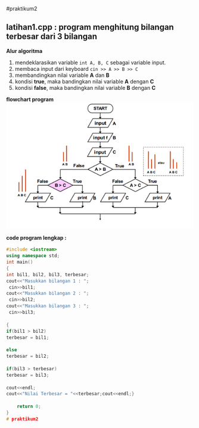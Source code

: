 #praktikum2

## latihan1.cpp : program menghitung bilangan terbesar dari 3 bilangan

**Alur algoritma**
1. mendeklarasikan variable `int A, B, C` sebagai variable input.
2. membaca input dari keyboard `cin >> A >> B >> C`
3. membandingkan nilai variable **A** dan **B**
4. kondisi **true**, maka bandingkan nilai variable **A** dengan **C**
5. kondisi **false**, maka bandingkan nilai variable **B** dengan **C**

**flowchart program** 
![flowchart](https://raw.githubusercontent.com/alivia1919/praktikum2/master/latihan1/flowchart.png)

**code program lengkap :**
```c++
#include <iostream>
using namespace std;
int main()
{
int bil1, bil2, bil3, terbesar;
cout<<"Masukkan bilangan 1 : ";
 cin>>bil1;
cout<<"Masukkan bilangan 2 : ";
 cin>>bil2;
cout<<"Masukkan bilangan 3 : ";
 cin>>bil3;

{
if(bil1 > bil2)
terbesar = bil1;

else
terbesar = bil2;

if(bil3 > terbesar)
terbesar = bil3;

cout<<endl;
cout<<"Nilai Terbesar = "<<terbesar;cout<<endl;}

    return 0;
}
# praktikum2
